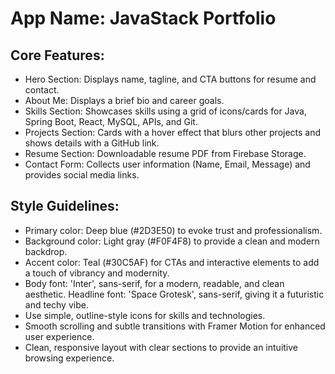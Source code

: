 # **App Name**: JavaStack Portfolio

## Core Features:

- Hero Section: Displays name, tagline, and CTA buttons for resume and contact.
- About Me: Displays a brief bio and career goals.
- Skills Section: Showcases skills using a grid of icons/cards for Java, Spring Boot, React, MySQL, APIs, and Git.
- Projects Section: Cards with a hover effect that blurs other projects and shows details with a GitHub link.
- Resume Section: Downloadable resume PDF from Firebase Storage.
- Contact Form: Collects user information (Name, Email, Message) and provides social media links.

## Style Guidelines:

- Primary color: Deep blue (#2D3E50) to evoke trust and professionalism.
- Background color: Light gray (#F0F4F8) to provide a clean and modern backdrop.
- Accent color: Teal (#30C5AF) for CTAs and interactive elements to add a touch of vibrancy and modernity.
- Body font: 'Inter', sans-serif, for a modern, readable, and clean aesthetic. Headline font: 'Space Grotesk', sans-serif, giving it a futuristic and techy vibe.
- Use simple, outline-style icons for skills and technologies.
- Smooth scrolling and subtle transitions with Framer Motion for enhanced user experience.
- Clean, responsive layout with clear sections to provide an intuitive browsing experience.